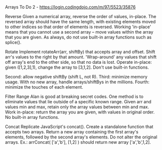 Arrays To Do 2 - https://login.codingdojo.com/m/97/5523/35876

Reverse
Given a numerical array, reverse the order of values, in-place. The reversed array should have the same length, with existing elements moved to other indices so that order of elements is reversed. Working 'in-place' means that you cannot use a second
array – move values within the array that you are given. As always, do not use built-in array functions such as splice().

Rotate
Implement rotateArr(arr, shiftBy) that accepts array and offset. Shift arr's values to the right by that amount. 'Wrap-around' any values that shift off array's end to the other side, so that no data is lost. Operate in-place: given ([1,2,3],1),
change the array to [3,1,2]. Don't use built-in functions.

Second: allow negative shiftBy (shift L, not R).
Third: minimize memory usage. With no new array, handle arrays/shiftBys in the millions.
Fourth: minimize the touches of each element.

Filter Range
Alan is good at breaking secret codes. One method is to eliminate values that lie outside of a specific known range. Given arr and values min and max, retain only the array values between min and max. Work in-place: return the array you are given, with values in original order. No built-in array functions.

Concat
Replicate JavaScript's concat(). Create a standalone function that accepts two arrays. Return a new array containing the first array's elements, followed by the second array's elements. Do not alter the original arrays. Ex.: arrConcat( ['a','b'], [1,2] ) should return new array ['a','b',1,2].
